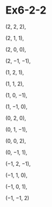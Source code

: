 # Ex6-2-2

(2, 2, 2),

(2, 1, 1),

(2, 0, 0),

(2, −1, −1),

(1, 2, 1),

(1, 1, 2),

(1, 0, −1),

(1, −1, 0),

(0, 2, 0),

(0, 1, −1),

(0, 0, 2),

(0, −1, 1),

(−1, 2, −1),

(−1, 1, 0),

(−1, 0, 1),

(−1, −1, 2)
